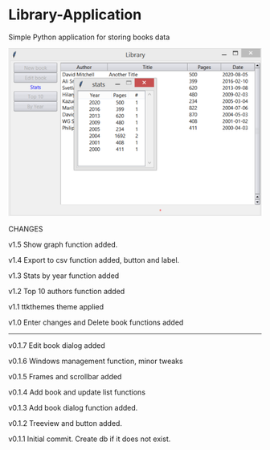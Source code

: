 # Library-Application
Simple Python application for storing books data

![image](https://github.com/pdjan/Library-Application/blob/master/LibraryApp1.3.png?raw=true)

CHANGES

v1.5
Show graph function added.

v1.4
Export to csv function added, button and label.

v1.3
Stats by year function added

v1.2
Top 10 authors function added

v1.1
ttkthemes theme applied

v1.0
Enter changes and Delete book functions added

--- --- --- ---

v0.1.7
Edit book dialog added

v0.1.6
Windows management function, minor tweaks

v0.1.5
Frames and scrollbar added

v0.1.4
Add book and update list functions

v0.1.3
Add book dialog function added. 

v0.1.2
Treeview and button added.

v0.1.1
Initial commit. Create db if it does not exist.
